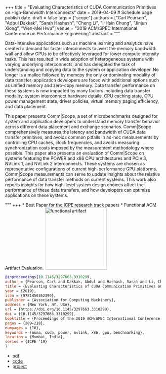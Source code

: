 +++
title = "Evaluating Characteristics of CUDA Communication Primitives on High-Bandwidth Interconnects"
date = 2019-04-09  # Schedule page publish date.
draft = false
tags = ["scope"]
authors = ["Carl Pearson", "Adbul Dakkak", "Sarah Hashash", "Cheng Li", "I-Hsin Chung", "Jinjun Xiong", "Wen-Mei Hwu"]
venue = "2019 ACM/SPEC International Conference on Performance Engineering"
abstract = """
<p>Data-intensive applications such as machine learning and analytics have created a demand for faster interconnects to avert the memory bandwidth wall and allow GPUs to be effectively leveraged for lower compute intensity tasks. This has resulted in wide adoption of heterogeneous systems with varying underlying interconnects, and has delegated the task of understanding and copying data to the system or application developer. No longer is a malloc followed by memcpy the only or dominating modality of data transfer; application developers are faced with additional options such as unified memory and zero-copy memory. Data transfer performance on these systems is now impacted by many factors including data transfer modality, system interconnect hardware details, CPU caching state, CPU power management state, driver policies, virtual memory paging efficiency, and data placement.
</p><p>
This paper presents Comm|Scope, a set of microbenchmarks designed for system and application developers to understand memory transfer behavior across different data placement and exchange scenarios.
Comm|Scope comprehensively measures the latency and bandwidth of CUDA data transfer primitives, and avoids common pitfalls in ad-hoc measurements by controlling CPU caches, clock frequencies, and avoids measuring synchronization costs imposed by the measurement methodology where possible.
This paper also presents an evaluation of Comm|Scope on systems featuring the POWER and x86 CPU architectures and PCIe 3, NVLink 1, and NVLink 2 interconnects.
These systems are chosen as representative configurations of current high-performance GPU platforms.
Comm|Scope measurements can serve to update insights about the relative performance of data transfer methods on current systems.
This work also reports insights for how high-level system design choices affect the performance of these data transfers, and how developers can optimize applications on these systems.</p>
"""
+++
* Best Paper for the ICPE research track papers
* Functional ACM Artifact Evaluation.

<img src="/img/acm_artifact_functional.jpg" alt="functional artifact" width="200"/>

```bibtex
@inproceedings{10.1145/3297663.3310299,
author = {Pearson, Carl and Dakkak, Abdul and Hashash, Sarah and Li, Cheng and Chung, I-Hsin and Xiong, Jinjun and Hwu, Wen-Mei},
title = {Evaluating Characteristics of CUDA Communication Primitives on High-Bandwidth Interconnects},
year = {2019},
isbn = {9781450362399},
publisher = {Association for Computing Machinery},
address = {New York, NY, USA},
url = {https://doi.org/10.1145/3297663.3310299},
doi = {10.1145/3297663.3310299},
booktitle = {Proceedings of the 2019 ACM/SPEC International Conference on Performance Engineering},
pages = {209–218},
numpages = {10},
keywords = {numa, cuda, power, nvlink, x86, gpu, benchmarking},
location = {Mumbai, India},
series = {ICPE ’19}
}
```

* [pdf](/static/pdf/20190410_pearson_icpe.pdf)
* [code](https://github.com/c3sr/comm_scope)
* [project](/project/scope)
